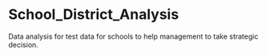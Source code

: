 # School_District_Analysis
Data analysis for test data for schools to help management to take strategic decision. 
